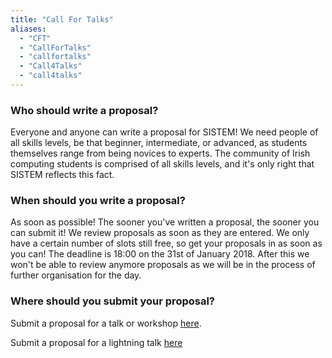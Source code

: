 ```yaml
---
title: "Call For Talks"
aliases:
  - "CFT"
  - "CallForTalks"
  - "callfortalks"
  - "Call4Talks"
  - "call4talks"
---
```


### Who should write a proposal?

Everyone and anyone can write a proposal for SISTEM! We need people of all
skills levels, be that beginner, intermediate, or advanced, as students
themselves range from being novices to experts. The community of Irish computing
students is comprised of all skills levels, and it's only right that SISTEM
reflects this fact.

### When should you write a proposal?

As soon as possible! The sooner you've written a proposal, the sooner you can
submit it! We review proposals as soon as they are entered. We only have a
certain number of slots still free, so get your proposals in as soon as you can!
The deadline is 18:00 on the 31st of January 2018. After this we won't be able
to review anymore proposals as we will be in the process of further organisation
for the day.

### Where should you submit your proposal?

Submit a proposal for a talk or workshop [here](./submission).

Submit a proposal for a lightning talk [here](https://redbrickdcu.typeform.com/to/BHsqO1)
